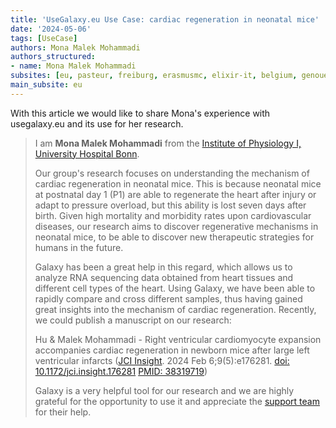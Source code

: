 ```yaml
---
title: 'UseGalaxy.eu Use Case: cardiac regeneration in neonatal mice'
date: '2024-05-06'
tags: [UseCase]
authors: Mona Malek Mohammadi
authors_structured:
- name: Mona Malek Mohammadi
subsites: [eu, pasteur, freiburg, erasmusmc, elixir-it, belgium, genouest]
main_subsite: eu
---
```


With this article we would like to share Mona's experience with usegalaxy.eu and its use for her research.

>I am __Mona Malek Mohammadi__ from the [Institute of Physiology I, University Hospital Bonn](https://www.physiologie.uni-bonn.de/en/physiology?set_language=en).
>
>Our group's research focuses on understanding the mechanism of cardiac regeneration in neonatal mice. This is because neonatal mice at postnatal day 1 (P1) are able to regenerate the heart after injury or adapt to pressure overload, but this ability is lost seven days after birth. Given high mortality and morbidity rates upon cardiovascular diseases, our research aims to discover regenerative mechanisms in neonatal mice, to be able to discover new therapeutic strategies for humans in the future. 
>
>Galaxy has been a great help in this regard, which allows us to analyze RNA sequencing data obtained from heart tissues and different cell types of the heart. Using Galaxy, we have been able to rapidly compare and cross different samples, thus having gained great insights into the mechanism of cardiac regeneration. Recently, we could publish a manuscript on our research: 
>
>Hu & Malek Mohammadi - Right ventricular cardiomyocyte expansion accompanies cardiac regeneration in newborn mice after large left ventricular infarcts ([JCI Insight](https://insight.jci.org/articles/view/176281). 2024 Feb 6;9(5):e176281. [doi: 10.1172/jci.insight.176281](https://doi.org/10.1172/jci.insight.176281) [PMID: 38319719](https://pubmed.ncbi.nlm.nih.gov/38319719/))
>
>Galaxy is a very helpful tool for our research and we are highly grateful for the opportunity to use it and appreciate the [support team](https://usegalaxy-eu.github.io/people) for their help.
